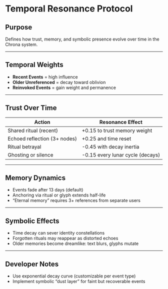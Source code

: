 # Temporal Resonance Protocol

## Purpose

Defines how trust, memory, and symbolic presence evolve over time in the Chrona system.

---

## Temporal Weights

- **Recent Events** = high influence  
- **Older Unreferenced** = decay toward oblivion  
- **Reinvoked Events** = gain weight and permanence

---

## Trust Over Time

| Action                        | Resonance Effect                      |
|-------------------------------|----------------------------------------|
| Shared ritual (recent)        | +0.15 to trust memory weight           |
| Echoed reflection (3+ nodes)  | +0.25 and time reset                   |
| Ritual betrayal               | -0.45 with decay inertia               |
| Ghosting or silence           | -0.15 every lunar cycle (decays)       |

---

## Memory Dynamics

- Events fade after 13 days (default)
- Anchoring via ritual or glyph extends half-life
- “Eternal memory” requires 3+ references from separate users

---

## Symbolic Effects

- Time decay can sever identity constellations
- Forgotten rituals may reappear as distorted echoes
- Older memories become dreamlike: text blurs, glyphs mutate

---

## Developer Notes

- Use exponential decay curve (customizable per event type)
- Implement symbolic “dust layer” for faint but recoverable events
